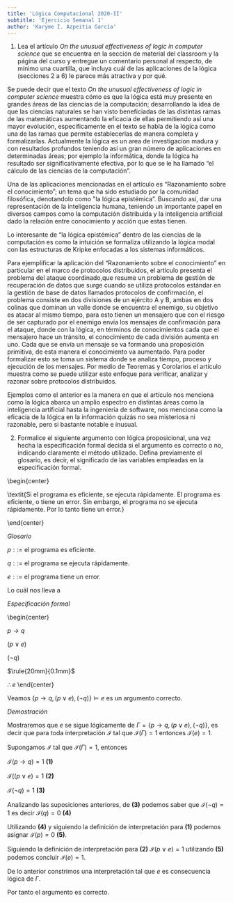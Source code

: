 ```yaml
---
title: 'Lógica Computacional 2020-II'
subtitle: 'Ejercicio Semanal 1'
author: 'Karyme I. Azpeitia García'
---
```


1. Lea el artículo *On the unusual effectiveness of logic in computer science* que se encuentra en la sección de material del classroom y la página del curso y entregue un comentario personal al respecto, de mínimo una cuartilla, que incluya cuál de las aplicaciones de la lógica (secciones 2 a 6) le parece más atractiva y por qué.

Se puede decir que el texto *On the unusual effectiveness of logic in computer science* muestra cómo es que la lógica está muy presente en grandes áreas de las ciencias de la computación; desarrollando la idea de que las ciencias naturales se han visto beneficiadas de las distintas ramas de las matemáticas aumentando la eficacia de ellas permitiendo así una mayor evolución, específicamente en el texto se habla de la lógica como una  de las ramas que permite establecerlas de manera completa y formalizarlas. 
Actualmente la lógica es un area de investigacion madura y con resultados profundos teniendo así un gran número de aplicaciones en determinadas áreas; por ejemplo la informática, donde la lógica ha resultado ser significativamente efectiva, por lo que se le ha llamado “el cálculo de las ciencias de la computación”.

Una de las aplicaciones mencionadas en el artículo es “Razonamiento sobre el conocimiento”; un tema que ha sido estudiado por la comunidad filosófica, denotandolo como "la lógica epistémica”. Buscando así, dar una representación de la inteligencia humana, teniendo un importante papel en diversos campos como la computación distribuida y la inteligencia artificial dado la relación entre conocimiento y acción que estas tienen.

Lo interesante de “la lógica epistémica” dentro de las ciencias de la computación es como la intuición se formaliza utilizando la lógica modal con las estructuras de Kripke enfocadas a los sistemas informáticos.

Para ejemplificar la aplicación del  “Razonamiento sobre el conocimiento” en particular en el marco de protocolos distribuidos, el artículo presenta  el problema del ataque  coordinado,que resume un problema de gestión de recuperación de datos  que surge cuando  se utiliza protocolos estándar en la gestión de base de datos  llamados  protocolos de confirmación, el problema consiste en dos divisiones de un ejército A y B, ambas en dos colinas que dominan un valle donde se encuentra el enemigo, su objetivo es atacar al mismo tiempo, para esto tienen un mensajero que con el riesgo de ser capturado por el enemigo  envía los mensajes de confirmación para el ataque, donde con la lógica, en términos de conocimientos  cada que el mensajero hace un tránsito, el conocimiento de cada división aumenta en uno. Cada que se envía un mensaje se va  formando una proposición primitiva, de esta manera el conocimiento va aumentado. Para poder formalizar esto  se toma un sistema donde se analiza tiempo, proceso y ejecución de los mensajes. Por medio de Teoremas y Corolarios el artículo muestra como se puede utilizar este enfoque para verificar, analizar y razonar sobre protocolos distribuidos.


Ejemplos como el anterior es la manera en que el  artículo nos menciona como  la lógica abarca un amplio espectro en distintas áreas como la inteligencia artificial hasta la ingeniería de software, nos menciona como la eficacia de la lógica en la información quizás no sea misteriosa ni razonable, pero si bastante notable e inusual.

2. Formalice el siguiente argumento con lógica proposicional, una vez hecha la especificación formal decida si el argumento es correcto o no, indicando claramente el método utilizado. Defina previamente el glosario, es decir, el significado de las variables empleadas en la especificación formal.

\begin{center}

\textit{Si el programa es eficiente, se ejecuta rápidamente. El programa es eficiente, o tiene un error. Sin embargo, el programa no se ejecuta rápidamente. Por lo tanto tiene un error.}

\end{center}

*Glosario*

$p::=$ el  programa es eficiente.

 
$q::=$ el programa se ejecuta rápidamente.

$e::=$ el programa tiene un error.

Lo cuál nos lleva a

*Especificación formal*

\begin{center}

$p\rightarrow q$

$(p\vee e)$

$(\neg q)$

$\rule{20mm}{0.1mm}$

$\therefore e$
\end{center}

Veamos $\{p\rightarrow q,(p\vee e),(\neg q)\}\models e$ es un argumento correcto.

*Demostración*


Mostraremos que $e$ se sigue lógicamente de $\Gamma=\{p\rightarrow q,(p\vee e),(\neg q)\}$, es decir que para toda interpretación $\mathcal{I}$ tal que $\mathcal{I}(\Gamma)=1$ entonces $\mathcal{I}(e)=1$.


Supongamos $\mathcal{I}$ tal que $\mathcal{I}(\Gamma)=1$, entonces 

$\mathcal{I}(p\rightarrow q)=1$           **(1)**

$\mathcal{I}((p\vee e) = 1$               **(2)**

$\mathcal{I}(\neg q)=1$                             **(3)**

Analizando las suposiciones anteriores, de **(3)** podemos saber que $\mathcal{I}(\neg q)=1$ es decir $\mathcal{I}(q)=0$ **(4)**

Utilizando **(4)** y siguiendo la definición  de interpretación para **(1)** podemos asignar $\mathcal{I}(p)=0$ **(5)**.

Siguiendo la definición de interpretación para **(2)** $\mathcal{I}(p\vee e)=1$ utilizando **(5)** podemos concluir $\mathcal{I}(e)=1$.

De lo anterior constrimos una interpretación tal que $e$ es consecuencia lógica de $\Gamma$. 

Por tanto el argumento es correcto.
